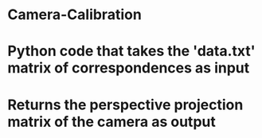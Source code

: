# Camera-Calibration
# Python code that takes the 'data.txt' matrix of correspondences as input 
# Returns the perspective projection matrix of the camera as output
